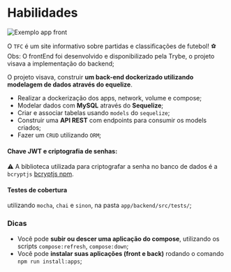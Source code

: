 # Habilidades

![Exemplo app front](assets/front-example.png)

O `TFC` é um site informativo sobre partidas e classificações de futebol! ⚽️
<br>
Obs: O frontEnd foi desenvolvido e disponibilizado pela Trybe, o projeto visava a implementação do backend;

O projeto visava, construir **um back-end dockerizado utilizando modelagem de dados através do equelize**. 

 - Realizar a dockerização dos apps, network, volume e compose;
 - Modelar dados com **MySQL** através do **Sequelize**;
 - Criar e associar tabelas usando `models` do `sequelize`;
 - Construir uma **API REST** com endpoints para consumir os models criados;
 - Fazer um `CRUD` utilizando `ORM`;

####  Chave JWT e criptografia de senhas:

  ⚠️ A biblioteca utilizada para criptografar a senha no banco de dados é a `bcryptjs` [bcryptjs npm](https://www.npmjs.com/package/bcryptjs). 

#### Testes de cobertura
 utilizando `mocha`, `chai` e `sinon`, na pasta `app/backend/src/tests/`;

### Dicas
- Você pode **subir ou descer uma aplicação do compose**, utilizando os scripts `compose:refresh`, `compose:down`;
- Você pode **instalar suas aplicações (front e back)** rodando o comando `npm run install:apps`;


